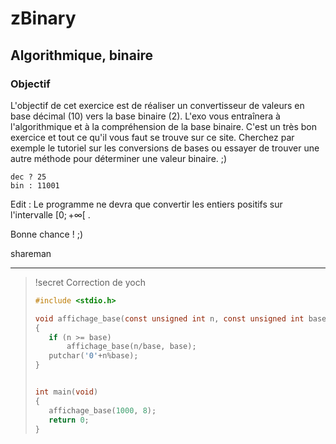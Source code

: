 # zBinary
## Algorithmique, binaire

### Objectif


L'objectif de cet exercice est de réaliser un convertisseur de valeurs en base décimal (10) vers la base binaire (2). L'exo vous entraînera à l'algorithmique et à la compréhension de la base binaire. C'est un très bon exercice et tout ce qu'il vous faut se trouve sur ce site. Cherchez par exemple le tutoriel sur les conversions de bases ou essayer de trouver une autre méthode pour déterminer une valeur binaire. ;)

```shell
dec ? 25
bin : 11001
```

Edit : Le programme ne devra que convertir les entiers positifs sur l'intervalle $[0;+\infty[$ .

Bonne chance ! ;)

shareman

----------------


>!secret Correction de yoch
>
>```c
>#include <stdio.h>
>
>void affichage_base(const unsigned int n, const unsigned int base)
>{
>    if (n >= base)
>        affichage_base(n/base, base);
>    putchar('0'+n%base);
>}
>
>
>int main(void)
>{
>    affichage_base(1000, 8);
>    return 0;
>}
>```
